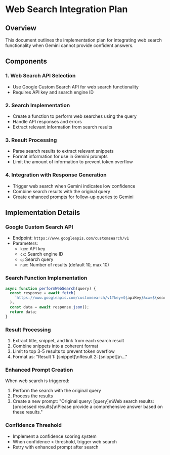 # Web Search Integration Plan

## Overview
This document outlines the implementation plan for integrating web search functionality when Gemini cannot provide confident answers.

## Components

### 1. Web Search API Selection
- Use Google Custom Search API for web search functionality
- Requires API key and search engine ID

### 2. Search Implementation
- Create a function to perform web searches using the query
- Handle API responses and errors
- Extract relevant information from search results

### 3. Result Processing
- Parse search results to extract relevant snippets
- Format information for use in Gemini prompts
- Limit the amount of information to prevent token overflow

### 4. Integration with Response Generation
- Trigger web search when Gemini indicates low confidence
- Combine search results with the original query
- Create enhanced prompts for follow-up queries to Gemini

## Implementation Details

### Google Custom Search API
- Endpoint: `https://www.googleapis.com/customsearch/v1`
- Parameters:
  - `key`: API key
  - `cx`: Search engine ID
  - `q`: Search query
  - `num`: Number of results (default 10, max 10)

### Search Function Implementation
```javascript
async function performWebSearch(query) {
  const response = await fetch(
    `https://www.googleapis.com/customsearch/v1?key=${apiKey}&cx=${searchEngineId}&q=${encodeURIComponent(query)}`
  );
  const data = await response.json();
  return data;
}
```

### Result Processing
1. Extract title, snippet, and link from each search result
2. Combine snippets into a coherent format
3. Limit to top 3-5 results to prevent token overflow
4. Format as: "Result 1: [snippet]\nResult 2: [snippet]\n..."

### Enhanced Prompt Creation
When web search is triggered:
1. Perform the search with the original query
2. Process the results
3. Create a new prompt: "Original query: [query]\nWeb search results: [processed results]\nPlease provide a comprehensive answer based on these results."

### Confidence Threshold
- Implement a confidence scoring system
- When confidence < threshold, trigger web search
- Retry with enhanced prompt after search